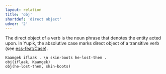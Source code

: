 ```yaml
---
layout: relation
title: 'obj'
shortdef: 'direct object'
udver: '2'
---
```


The direct object of a verb is the noun phrase that denotes the entity acted upon. In Yupik, the absolutive case marks direct object of a transitive verb (see [ess-feat/Case]()).

~~~ sdparse
Kaamgek iflaak . \n skin-boots he-lost-them .
obj(iflaak, Kaamgek)
obj(he-lost-them, skin-boots)
~~~

<!-- Interlanguage links updated Po 6. listopadu 2023, 21:43:13 CET -->
